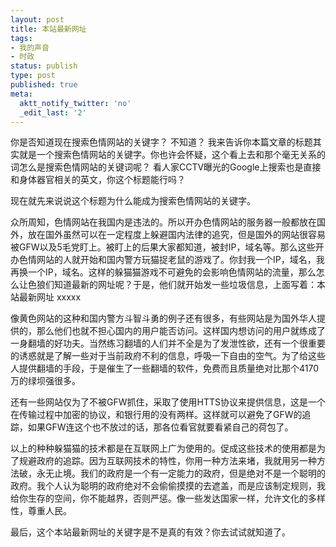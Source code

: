 ```yaml
---
layout: post
title: 本站最新网址
tags:
- 我的声音
- 时政
status: publish
type: post
published: true
meta:
  aktt_notify_twitter: 'no'
  _edit_last: '2'
---
```

你是否知道现在搜索色情网站的关键字？ 不知道？ 我来告诉你本篇文章的标题其实就是一个搜索色情网站的关键字。你也许会怀疑，这个看上去和那个毫无关系的词怎么是搜索色情网站的关键词呢？ 看人家CCTV曝光的Google上搜索也是直接和身体器官相关的英文，你这个标题能行吗？

现在就先来说说这个标题为什么能成为搜索色情网站的关键字。

众所周知，色情网站在我国内是违法的。所以开办色情网站的服务器一般都放在国外，放在国外虽然可以在一定程度上躲避国内法律的追究，但是国外的网站很容易被GFW以及5毛党盯上。被盯上的后果大家都知道，被封IP，域名等。那么这些开办色情网站的人就开始和国内警方玩猫捉老鼠的游戏了。你封我一个IP，域名，我再换一个IP，域名。这样的躲猫猫游戏不可避免的会影响色情网站的流量，那么怎么让色狼们知道最新的网址呢？于是，他们就开始发一些垃圾信息，上面写着：本站最新网址 xxxxx

像黄色网站的这种和国内警方斗智斗勇的例子还有很多，有些网站是为国外华人提供的，那么他们也就不担心国内的用户能否访问。这样国内想访问的用户就练成了一身翻墙的好功夫。当然练习翻墙的人们并不全是为了发泄性欲，还有一个很重要的诱惑就是了解一些对于当前政府不利的信息，呼吸一下自由的空气。为了给这些人提供翻墙的手段，于是催生了一些翻墙的软件，免费而且质量绝对比那个4170万的绿坝强很多。

还有一些网站仅为了不被GFW抓住，采取了使用HTTS协议来提供信息，这是一个在传输过程中加密的协议，和银行用的没有两样。这样就可以避免了GFW的追踪，如果GFW连这个也不放过的话，那各位看官就要看紧自己的荷包了。

以上的种种躲猫猫的技术都是在互联网上广为使用的。促成这些技术的使用都是为了规避政府的追踪。因为互联网技术的特性，你用一种方法来堵，我就用另一种方法破，永无止境。我们的政府是一个有一定能力的政府，但是绝对不是一个聪明的政府。我个人认为聪明的政府绝对不会偷偷摸摸的去遮盖，而是应该制定规则，我给你生存的空间，你不能越界，否则严惩。像一些发达国家一样，允许文化的多样性，尊重人民。

最后，这个本站最新网址的关键字是不是真的有效？你去试试就知道了。
